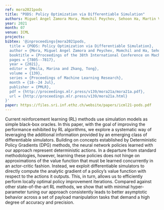 ```yaml
---
ref: mora2021pods
title: "PODS: Policy Optimization via Differentiable Simulation"
authors: Miguel Angel Zamora Mora, Momchil Peychev, Sehoon Ha, Martin Vechev, Stelian Coros
year: 2021
month: 07
venue: ICML
projects:
bibtex: '@inproceedings{mora2021pods,
  title = {PODS: Policy Optimization via Differentiable Simulation},
  author = {Mora, Miguel Angel Zamora and Peychev, Momchil and Ha, Sehoon and Vechev, Martin and Coros, Stelian},
  booktitle = {Proceedings of the 38th International Conference on Machine Learning},
  pages = {7805--7817},
  year = {2021},
  editor = {Meila, Marina and Zhang, Tong},
  volume = {139},
  series = {Proceedings of Machine Learning Research},
  month = {18--24 Jul},
  publisher = {PMLR},
  pdf = {http://proceedings.mlr.press/v139/mora21a/mora21a.pdf},
  url = {http://proceedings.mlr.press/v139/mora21a.html}
}'
paper: https://files.sri.inf.ethz.ch/website/papers/icml21-pods.pdf
---
```


Current reinforcement learning (RL) methods use simulation models as simple black-box oracles. In this paper, with the goal of improving the performance exhibited by RL algorithms, we explore a systematic way of leveraging the additional information provided by an emerging class of differentiable simulators. Building on concepts established by Deterministic Policy Gradients (DPG) methods, the neural network policies learned with our approach represent deterministic actions. In a departure from standard methodologies, however, learning these policies does not hinge on approximations of the value function that must be learned concurrently in an actor-critic fashion. Instead, we exploit differentiable simulators to directly compute the analytic gradient of a policy’s value function with respect to the actions it outputs. This, in turn, allows us to efficiently perform locally optimal policy improvement iterations. Compared against other state-of-the-art RL methods, we show that with minimal hyper-parameter tuning our approach consistently leads to better asymptotic behavior across a set of payload manipulation tasks that demand a high degree of accuracy and precision.
